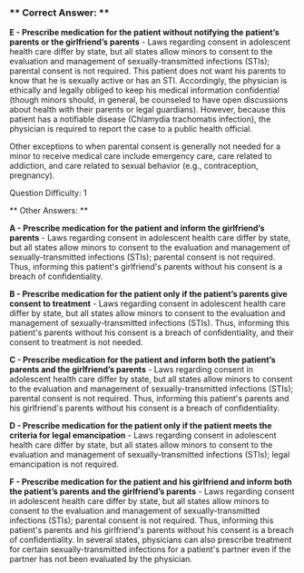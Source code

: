 ### ** Correct Answer: **

**E - Prescribe medication for the patient without notifying the patient’s parents or the girlfriend’s parents** - Laws regarding consent in adolescent health care differ by state, but all states allow minors to consent to the evaluation and management of sexually-transmitted infections (STIs); parental consent is not required. This patient does not want his parents to know that he is sexually active or has an STI. Accordingly, the physician is ethically and legally obliged to keep his medical information confidential (though minors should, in general, be counseled to have open discussions about health with their parents or legal guardians). However, because this patient has a notifiable disease (Chlamydia trachomatis infection), the physician is required to report the case to a public health official.

Other exceptions to when parental consent is generally not needed for a minor to receive medical care include emergency care, care related to addiction, and care related to sexual behavior (e.g., contraception, pregnancy).

Question Difficulty: 1

** Other Answers: **

**A - Prescribe medication for the patient and inform the girlfriend’s parents** - Laws regarding consent in adolescent health care differ by state, but all states allow minors to consent to the evaluation and management of sexually-transmitted infections (STIs); parental consent is not required. Thus, informing this patient's girlfriend's parents without his consent is a breach of confidentiality.

**B - Prescribe medication for the patient only if the patient’s parents give consent to treatment** - Laws regarding consent in adolescent health care differ by state, but all states allow minors to consent to the evaluation and management of sexually-transmitted infections (STIs). Thus, informing this patient's parents without his consent is a breach of confidentiality, and their consent to treatment is not needed.

**C - Prescribe medication for the patient and inform both the patient’s parents and the girlfriend’s parents** - Laws regarding consent in adolescent health care differ by state, but all states allow minors to consent to the evaluation and management of sexually-transmitted infections (STIs); parental consent is not required. Thus, informing this patient's parents and his girlfriend's parents without his consent is a breach of confidentiality.

**D - Prescribe medication for the patient only if the patient meets the criteria for legal emancipation** - Laws regarding consent in adolescent health care differ by state, but all states allow minors to consent to the evaluation and management of sexually-transmitted infections (STIs); legal emancipation is not required.

**F - Prescribe medication for the patient and his girlfriend and inform both the patient’s parents and the girlfriend’s parents** - Laws regarding consent in adolescent health care differ by state, but all states allow minors to consent to the evaluation and management of sexually-transmitted infections (STIs); parental consent is not required. Thus, informing this patient's parents and his girlfriend's parents without his consent is a breach of confidentiality. In several states, physicians can also prescribe treatment for certain sexually-transmitted infections for a patient's partner even if the partner has not been evaluated by the physician.

